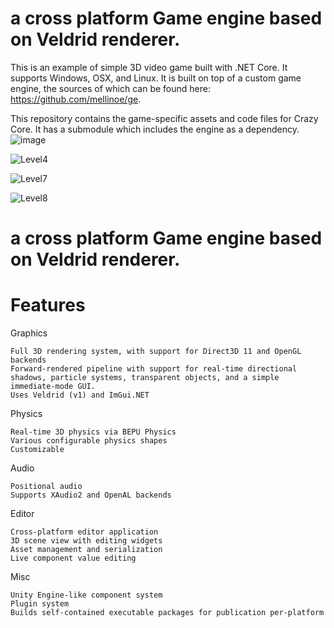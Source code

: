 # a cross platform Game engine based on Veldrid renderer.
This is an example of simple 3D video game built with .NET Core. It supports Windows, OSX, and Linux. It is built on top of a custom game engine, the sources of which can be found here: https://github.com/mellinoe/ge.

This repository contains the game-specific assets and code files for Crazy Core. It has a submodule which includes the engine as a dependency.
![image](https://github.com/PrestigeDevop/DenvoEngine/assets/85388342/37e461b0-b308-41b5-a537-6933287f5dbc)

![Level4](https://i.imgur.com/IgyuUyRh.jpg)

![Level7](https://i.imgur.com/b5ic6x5h.jpg)

![Level8](https://i.imgur.com/ZHo1RLAh.jpg)

# a cross platform Game engine based on Veldrid renderer.

# Features
Graphics

    Full 3D rendering system, with support for Direct3D 11 and OpenGL backends
    Forward-rendered pipeline with support for real-time directional shadows, particle systems, transparent objects, and a simple immediate-mode GUI.
    Uses Veldrid (v1) and ImGui.NET

Physics

    Real-time 3D physics via BEPU Physics
    Various configurable physics shapes
    Customizable

Audio

    Positional audio
    Supports XAudio2 and OpenAL backends

Editor

    Cross-platform editor application
    3D scene view with editing widgets
    Asset management and serialization
    Live component value editing

Misc

    Unity Engine-like component system
    Plugin system
    Builds self-contained executable packages for publication per-platform
